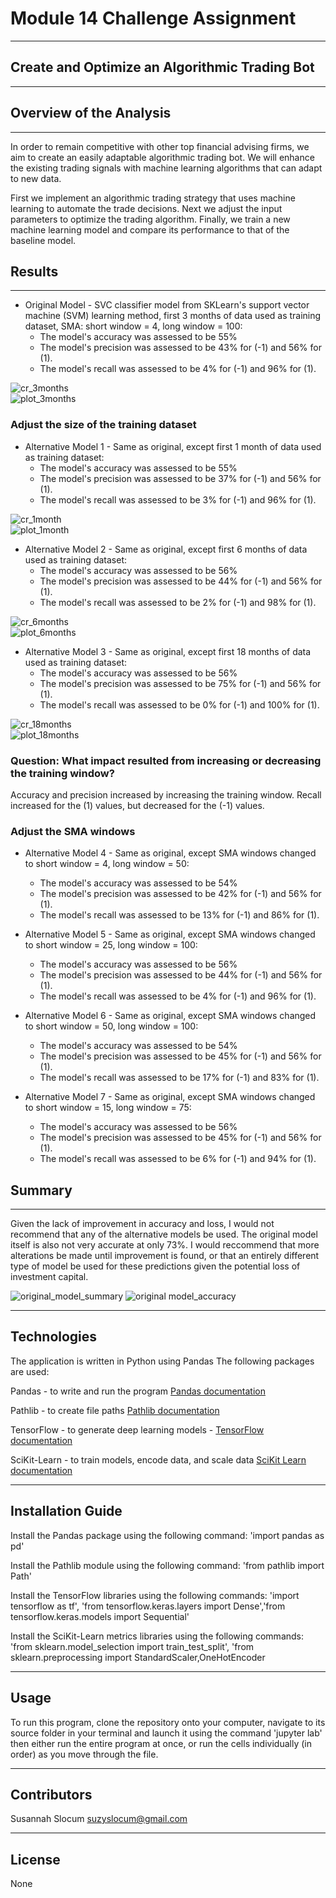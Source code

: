 # Module 14 Challenge Assignment 
---

## Create and Optimize an Algorithmic Trading Bot
---

## Overview of the Analysis
---
  In order to remain competitive with other top financial advising firms, we aim to create an easily adaptable algorithmic trading bot. We will enhance the existing trading signals with machine learning algorithms that can adapt to new data.

  First we implement an algorithmic trading strategy that uses machine learning to automate the trade decisions. Next we adjust the input parameters to optimize the trading algorithm. Finally, we train a new machine learning model and compare its performance to that of the baseline model.


## Results
---

* Original Model - SVC classifier model from SKLearn's support vector machine (SVM) learning method, first 3 months of data used as training dataset, SMA: short window = 4, long window = 100:
  * The model's accuracy was assessed to be 55%
  * The model's precision was assessed to be 43% for (-1) and 56% for (1).
  * The model's recall was assessed to be 4% for (-1) and 96% for (1).

![cr_3months](/Images/cr_3months.jpg)    
![plot_3months](/Images/plot_3months.jpg)

### Adjust the size of the training dataset

* Alternative Model 1 - Same as original, except first 1 month of data used as training dataset:
  * The model's accuracy was assessed to be 55%
  * The model's precision was assessed to be 37% for (-1) and 56% for (1).
  * The model's recall was assessed to be 3% for (-1) and 96% for (1).

![cr_1month](/Images/cr_1month.jpg)    
![plot_1month](/Images/plot_1month.jpg)


* Alternative Model 2 - Same as original, except first 6 months of data used as training dataset:
  * The model's accuracy was assessed to be 56%
  * The model's precision was assessed to be 44% for (-1) and 56% for (1).
  * The model's recall was assessed to be 2% for (-1) and 98% for (1).

![cr_6months](/Images/cr_6months.jpg)    
![plot_6months](/Images/plot_6months.jpg)

* Alternative Model 3 - Same as original, except first 18 months of data used as training dataset:
  * The model's accuracy was assessed to be 56%
  * The model's precision was assessed to be 75% for (-1) and 56% for (1).
  * The model's recall was assessed to be 0% for (-1) and 100% for (1).

![cr_18months](/Images/cr_18months.jpg)    
![plot_18months](/Images/plot_18months.jpg)
    
### Question: What impact resulted from increasing or decreasing the training window?

  Accuracy and precision increased by increasing the training window. Recall increased for the (1) values, but decreased for the (-1) values.
  
### Adjust the SMA windows
  
* Alternative Model 4 - Same as original, except SMA windows changed to short window = 4, long window = 50:
  * The model's accuracy was assessed to be 54%
  * The model's precision was assessed to be 42% for (-1) and 56% for (1).
  * The model's recall was assessed to be 13% for (-1) and 86% for (1).

* Alternative Model 5 - Same as original, except SMA windows changed to short window = 25, long window = 100:
  * The model's accuracy was assessed to be 56%
  * The model's precision was assessed to be 44% for (-1) and 56% for (1).
  * The model's recall was assessed to be 4% for (-1) and 96% for (1).

* Alternative Model 6 - Same as original, except SMA windows changed to short window = 50, long window = 100:
  * The model's accuracy was assessed to be 54%
  * The model's precision was assessed to be 45% for (-1) and 56% for (1).
  * The model's recall was assessed to be 17% for (-1) and 83% for (1).

* Alternative Model 7 - Same as original, except SMA windows changed to short window = 15, long window = 75:
  * The model's accuracy was assessed to be 56%
  * The model's precision was assessed to be 45% for (-1) and 56% for (1).
  * The model's recall was assessed to be 6% for (-1) and 94% for (1).


## Summary
---
Given the lack of improvement in accuracy and loss, I would not recommend that any of the alternative models be used. The original model itself is also not very accurate at only 73%. I would reccommend that more alterations be made until improvement is found, or that an entirely different type of model be used for these predictions given the potential loss of investment capital. 


![original_model_summary](/Images/original_model_summary.jpg)
![original model_accuracy](/Images/original_model_accuracy.jpg)


---

## Technologies

The application is written in Python using Pandas
The following packages are used:

Pandas - to write and run the program [Pandas documentation](https://pandas.pydata.org/docs/)

Pathlib - to create file paths [Pathlib documentation](https://docs.python.org/3/library/pathlib.html)

TensorFlow - to generate deep learning models - [TensorFlow documentation](https://www.tensorflow.org/guide)

SciKit-Learn - to train models, encode data, and scale data [SciKit Learn documentation](https://scikit-learn.org/0.21/documentation.html)


---

## Installation Guide

Install the Pandas package using the following command: 'import pandas as pd'

Install the Pathlib module using the following command: 'from pathlib import Path'

Install the TensorFlow libraries using the following commands: 'import tensorflow as tf', 'from tensorflow.keras.layers import Dense','from tensorflow.keras.models import Sequential'

Install the SciKit-Learn metrics libraries using the following commands: 'from sklearn.model_selection import train_test_split', 'from sklearn.preprocessing import StandardScaler,OneHotEncoder


--- 

## Usage

To run this program, clone the repository onto your computer, navigate to its source folder in your terminal and launch it using the command 'jupyter lab' then either run the entire program at once, or run the cells individually (in order) as you move through the file.

---

## Contributors
Susannah Slocum 
suzyslocum@gmail.com

---

## License

None
